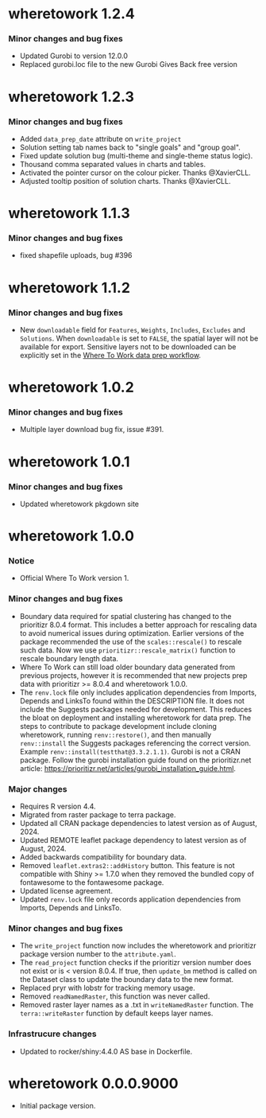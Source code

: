 # wheretowork 1.2.4

### Minor changes and bug fixes
- Updated Gurobi to version 12.0.0
- Replaced gurobi.loc file to the new Gurobi Gives Back free version

# wheretowork 1.2.3

### Minor changes and bug fixes
- Added `data_prep_date` attribute on `write_project` 
- Solution setting tab names back to "single goals" and "group goal".
- Fixed update solution bug (multi-theme and single-theme status logic).
- Thousand comma separated values in charts and tables.
- Activated the pointer cursor on the colour picker. Thanks @XavierCLL.
- Adjusted tooltip position of solution charts. Thanks @XavierCLL.

# wheretowork 1.1.3

### Minor changes and bug fixes
- fixed shapefile uploads, bug #396

# wheretowork 1.1.2

### Minor changes and bug fixes

- New `downloadable` field for `Features`, `Weights`, `Includes`, `Excludes` 
and `Solutions`. When `downloadable` is set to `FALSE`, the spatial layer will not 
be available for export. Sensitive layers not to be downloaded can be explicitly 
set in the [Where To Work data prep workflow](https://github.com/NCC-CNC/wtw-data-prep).

# wheretowork 1.0.2

### Minor changes and bug fixes

- Multiple layer download bug fix, issue #391.

# wheretowork 1.0.1

### Minor changes and bug fixes

- Updated wheretowork pkgdown site

# wheretowork 1.0.0

### Notice

- Official Where To Work version 1.

### Minor changes and bug fixes

- Boundary data required for spatial clustering has changed to the prioritizr 8.0.4 format. This includes a better approach for rescaling data to avoid numerical issues during optimization. Earlier versions of the package recommended the use of the `scales::rescale()` to rescale such data. Now we use `prioritizr::rescale_matrix()` function to rescale boundary length data.
- Where To Work can still load older boundary data generated from previous projects, however it is recommended that new projects prep data with prioritizr >= 8.0.4 and wheretowork 1.0.0.
- The `renv.lock` file only includes application dependencies from Imports, Depends and LinksTo found within the DESCRIPTION file. It does not include the Suggests packages needed for development. This reduces the bloat on deployment and installing wheretowork for data prep. The steps to contribute to package development include cloning wheretowork, running `renv::restore()`, and then manually `renv::install` the Suggests packages referencing the correct version. Example `renv::install(testthat@3.3.2.1.1)`. Gurobi is not a CRAN package. Follow the gurobi installation guide found on the prioritizr.net article: https://prioritizr.net/articles/gurobi_installation_guide.html.

### Major changes

- Requires R version 4.4.
- Migrated from raster package to terra package.
- Updated all CRAN package dependencies to latest version as of August, 2024.
- Updated REMOTE leaflet package dependency to latest version as of August, 2024.
- Added backwards compatibility for boundary data.
- Removed `leaflet.extras2::addHistory` button. This feature is not compatible with Shiny >= 1.7.0 when they removed the bundled copy of fontawesome to the fontawesome package.
- Updated license agreement.
- Updated `renv.lock` file only records application dependencies from Imports, Depends and LinksTo.

### Minor changes and bug fixes

- The `write_project` function now includes the wheretowork and prioritizr package version number to the `attribute.yaml`.
- The `read_project` function checks if the prioritizr version number does not exist or is < version 8.0.4. If true, then `update_bm` method is called on the Dataset class to update the boundary data to the new format.
- Replaced pryr with lobstr for tracking memory usage.
- Removed `readNamedRaster`, this function was never called.
- Removed raster layer names as a .txt in `writeNamedRaster` function. The `terra::writeRaster` function by default keeps layer names.

### Infrastrucure changes

- Updated to rocker/shiny:4.4.0 AS base in Dockerfile.

# wheretowork 0.0.0.9000

- Initial package version.
